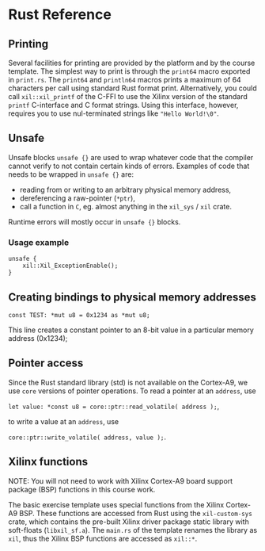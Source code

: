 # Rust Reference

## Printing
Several facilities for printing are provided by the platform and by the course template. The simplest way to print is through the `print64` macro exported in `print.rs`. The `print64` and `println64` macros prints a maximum of 64 characters per call using standard Rust format print. Alternatively, you could call `xil::xil_printf` of the C-FFI to use the Xilinx version of the standard `printf` C-interface and C format strings. Using this interface, however, requires you to use nul-terminated strings like `"Hello World!\0"`.

## Unsafe
Unsafe blocks `unsafe {}` are used to wrap whatever code that the compiler cannot verify to not contain certain kinds of errors. Examples of code that needs to be wrapped in `unsafe {}` are:
- reading from or writing to an arbitrary physical memory address,
- dereferencing a raw-pointer (`*ptr`),
- call a function in `C`, eg. almost anything in the `xil_sys` / `xil` crate.

Runtime errors will mostly occur in `unsafe {}` blocks.

### Usage example
```
unsafe {
    xil::Xil_ExceptionEnable();
}
```


## Creating bindings to physical memory addresses

```const TEST: *mut u8 = 0x1234 as *mut u8;```

This line creates a constant pointer to an 8-bit value in a particular memory address (0x1234);


## Pointer access
Since the Rust standard library (std) is not available on the Cortex-A9, we use `core` versions of pointer operations. To read a pointer at an `address`, use

```let value: *const u8 = core::ptr::read_volatile( address );```,

to write a value at an `address`, use

```core::ptr::write_volatile( address, value );```.


## Xilinx functions
NOTE: You will not need to work with Xilinx Cortex-A9 board support package (BSP) functions in this course work.

The basic exercise template uses special functions from the Xilinx Cortex-A9 BSP. These functions are accessed from Rust using the `xil-custom-sys` crate, which contains the pre-built Xilinx driver package static library with soft-floats (`libxil_sf.a`). The `main.rs` of the template renames the library as `xil`, thus the Xilinx BSP functions are accessed as `xil::*`.
